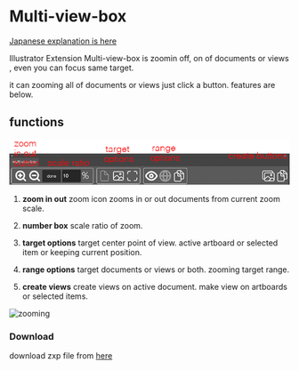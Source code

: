 # Multi-view-box

[Japanese explanation is here](https://kawano-shuji.com/justdiary/2022/04/20/illustrator-exte…n-multi-view-box/)

Illustrator Extension Multi-view-box is zoomin off, on of documents or views , even you can focus same target.

it can zooming all of documents or views just click a button.
features are below.

## functions

![panel](./readmeImg/panel-Multi%3Dview-box-caption.jpg)

1. **zoom in out**
zoom icon zooms in or out documents from current zoom scale.

2. **number box**
scale ratio of zoom.

3. **target options**
target center point of view. active artboard or selected item or keeping current position.

4. **range options**
target documents or views or both. zooming target range.

5. **create views**
create views on active document. make view on artboards or selected items.

![zooming](./readmeImg/multiView.gif)

### Download

download zxp file from [here](http://kawano-shuji.com/strage/multi-view-box_1.zxp)

